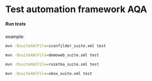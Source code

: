 # Test automation framework AQA



##### Run tests
example:
```bash
mvn -DsuiteXmlFile=iconfilder_suite.xml test
```
```bash
mvn -DsuiteXmlFile=demoweb_suite.xml test
```
```bash
mvn -DsuiteXmlFile=rozetka_suite.xml test
```
```bash
mvn -DsuiteXmlFile=xbox_suite.xml test
```